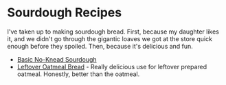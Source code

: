 # Sourdough Recipes

I've taken up to making sourdough bread. First, because my daughter likes it, and we didn't go through the gigantic loaves we got at the store quick enough before they spoiled. Then, because it's delicious and fun.

- [Basic No-Knead Sourdough](./Basic%20No-Knead%20Sourdough)
- [Leftover Oatmeal Bread](./Leftover%20Oatmeal%20Bread) - Really delicious use for leftover prepared oatmeal. Honestly, better than the oatmeal.
